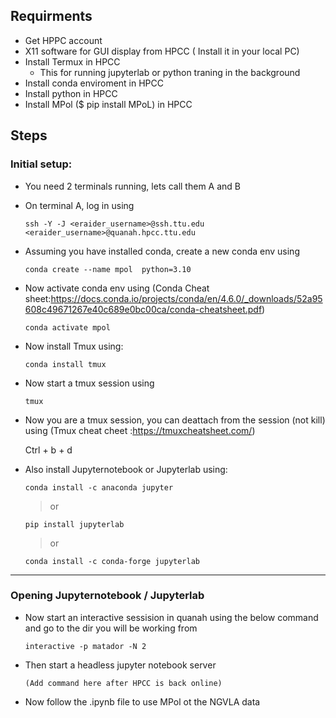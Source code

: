 ## Requirments
  - Get HPPC account
  - X11 software for GUI display from HPCC ( Install it in your local PC)
  - Install Termux in HPCC
    - This for running jupyterlab or python traning in the background 
  - Install conda enviroment in HPCC
  - Install python in HPCC
  - Install MPol  ($ pip install MPoL) in HPCC

  ## Steps
  ### Initial setup:
  - You need 2 terminals running, lets call them A and B 
  - On terminal A, log in using 
  
        ssh -Y -J <eraider_username>@ssh.ttu.edu <eraider_username>@quanah.hpcc.ttu.edu
        
  - Assuming you have installed conda, create a new conda env using
  
        conda create --name mpol  python=3.10
        
  - Now activate conda env using (Conda Cheat sheet:https://docs.conda.io/projects/conda/en/4.6.0/_downloads/52a95608c49671267e40c689e0bc00ca/conda-cheatsheet.pdf)
    
        conda activate mpol
    
  - Now install Tmux using:
  
        conda install tmux
   
  - Now start a tmux session using
  
        tmux
  
  - Now you are a tmux session, you can deattach from the session (not kill) using (Tmux cheat cheet :https://tmuxcheatsheet.com/)
  
      Ctrl + b + d
   
  - Also install Jupyternotebook or Jupyterlab using:
  
        conda install -c anaconda jupyter
              
    > or
    
        pip install jupyterlab
              
    > or
    
        conda install -c conda-forge jupyterlab
------------

### Opening Jupyternotebook / Jupyterlab
  - Now start an interactive sessision in quanah using the below command and go to the dir you will be working from  
  
        interactive -p matador -N 2
        
  - Then start a headless jupyter notebook server
        
        (Add command here after HPCC is back online)
        
  - Now follow the .ipynb file to use MPol ot the NGVLA data
      

